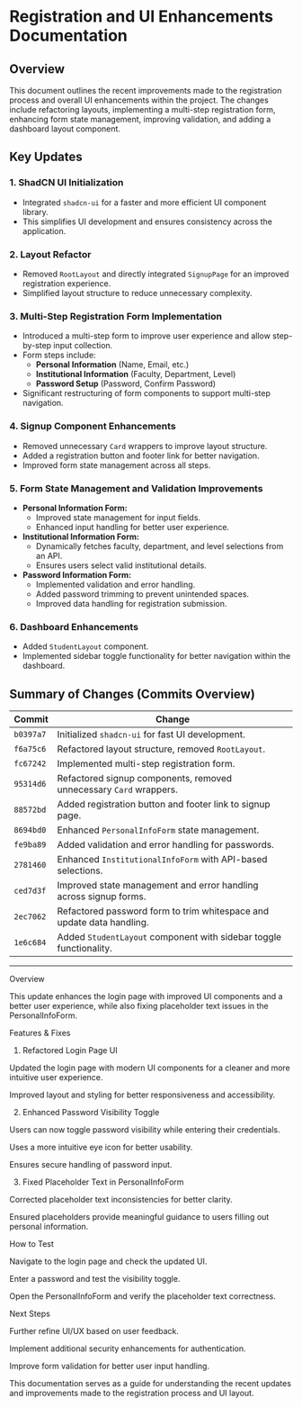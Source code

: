 # Registration and UI Enhancements Documentation

## Overview
This document outlines the recent improvements made to the registration process and overall UI enhancements within the project. The changes include refactoring layouts, implementing a multi-step registration form, enhancing form state management, improving validation, and adding a dashboard layout component.

## Key Updates

### 1. **ShadCN UI Initialization**
- Integrated `shadcn-ui` for a faster and more efficient UI component library.
- This simplifies UI development and ensures consistency across the application.

### 2. **Layout Refactor**
- Removed `RootLayout` and directly integrated `SignupPage` for an improved registration experience.
- Simplified layout structure to reduce unnecessary complexity.

### 3. **Multi-Step Registration Form Implementation**
- Introduced a multi-step form to improve user experience and allow step-by-step input collection.
- Form steps include:
  - **Personal Information** (Name, Email, etc.)
  - **Institutional Information** (Faculty, Department, Level)
  - **Password Setup** (Password, Confirm Password)
- Significant restructuring of form components to support multi-step navigation.

### 4. **Signup Component Enhancements**
- Removed unnecessary `Card` wrappers to improve layout structure.
- Added a registration button and footer link for better navigation.
- Improved form state management across all steps.

### 5. **Form State Management and Validation Improvements**
- **Personal Information Form:**
  - Improved state management for input fields.
  - Enhanced input handling for better user experience.
- **Institutional Information Form:**
  - Dynamically fetches faculty, department, and level selections from an API.
  - Ensures users select valid institutional details.
- **Password Information Form:**
  - Implemented validation and error handling.
  - Added password trimming to prevent unintended spaces.
  - Improved data handling for registration submission.

### 6. **Dashboard Enhancements**
- Added `StudentLayout` component.
- Implemented sidebar toggle functionality for better navigation within the dashboard.

## Summary of Changes (Commits Overview)
| Commit | Change |
|--------|--------|
| `b0397a7` | Initialized `shadcn-ui` for fast UI development. |
| `f6a75c6` | Refactored layout structure, removed `RootLayout`. |
| `fc67242` | Implemented multi-step registration form. |
| `95314d6` | Refactored signup components, removed unnecessary `Card` wrappers. |
| `88572bd` | Added registration button and footer link to signup page. |
| `8694bd0` | Enhanced `PersonalInfoForm` state management. |
| `fe9ba89` | Added validation and error handling for passwords. |
| `2781460` | Enhanced `InstitutionalInfoForm` with API-based selections. |
| `ced7d3f` | Improved state management and error handling across signup forms. |
| `2ec7062` | Refactored password form to trim whitespace and update data handling. |
| `1e6c684` | Added `StudentLayout` component with sidebar toggle functionality. |


---


Overview

This update enhances the login page with improved UI components and a better user experience, while also fixing placeholder text issues in the PersonalInfoForm.

Features & Fixes

1. Refactored Login Page UI

Updated the login page with modern UI components for a cleaner and more intuitive user experience.

Improved layout and styling for better responsiveness and accessibility.

2. Enhanced Password Visibility Toggle

Users can now toggle password visibility while entering their credentials.

Uses a more intuitive eye icon for better usability.

Ensures secure handling of password input.

3. Fixed Placeholder Text in PersonalInfoForm

Corrected placeholder text inconsistencies for better clarity.

Ensured placeholders provide meaningful guidance to users filling out personal information.

How to Test

Navigate to the login page and check the updated UI.

Enter a password and test the visibility toggle.

Open the PersonalInfoForm and verify the placeholder text correctness.

Next Steps

Further refine UI/UX based on user feedback.

Implement additional security enhancements for authentication.

Improve form validation for better user input handling.


This documentation serves as a guide for understanding the recent updates and improvements made to the registration process and UI layout.

